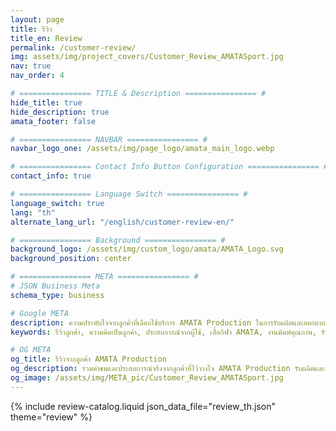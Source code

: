 ```yaml
---
layout: page
title: รีวิว
title_en: Review
permalink: /customer-review/
img: assets/img/project_covers/Customer_Review_AMATASport.jpg
nav: true
nav_order: 4

# ================ TITLE & Description ================ #
hide_title: true
hide_description: true
amata_footer: false

# ================ NAVBAR ================ #
navbar_logo_one: /assets/img/page_logo/amata_main_logo.webp

# ================ Contact Info Button Configuration ================ #
contact_info: true

# ================ Language Switch ================ #
language_switch: true
lang: "th"
alternate_lang_url: "/english/customer-review-en/"

# ================ Background ================ #
background_logo: /assets/img/custom_logo/amata/AMATA_Logo.svg
background_position: center

# ================ META ================ #
# JSON Business Meta
schema_type: business

# Google META
description: ความประทับใจจากลูกค้าที่เลือกใช้บริการ AMATA Production ในการรับผลิตและออกแบบเสื้อกีฬา เสื้อพิมพ์ลาย เสื้อหน่วยงาน เสื้อโปโล เสื้อองค์กร รวมถึงงานพิมพ์และงานออกแบบคุณภาพสูง ดีไซน์ล้ำ ทันสมัย ส่งมอบตรงเวลา ในราคาจากโรงงาน
keywords: รีวิวลูกค้า, ความคิดเห็นลูกค้า, ประสบการณ์จากผู้ใช้, เสื้อกีฬา AMATA, งานพิมพ์คุณภาพ, รับผลิตเสื้อ, ผลิตเสื้อหน่วยงาน, ออกแบบเสื้อกีฬา, รีวิวเสื้อพิมพ์ลาย, ความพึงพอใจลูกค้า

# OG META
og_title: รีวิวจากลูกค้า AMATA Production
og_description: รวมคำชมและประสบการณ์จริงจากลูกค้าที่ไว้วางใจ AMATA Production รับผลิตและออกแบบเสื้อกีฬา เสื้อพิมพ์ลาย และสื่อสิ่งพิมพ์คุณภาพ พร้อมบริการที่รวดเร็วและเป็นมืออาชีพ
og_image: /assets/img/META_pic/Customer_Review_AMATASport.jpg
---
```


{% include review-catalog.liquid 
  json_data_file="review_th.json"
  theme="review"
%}